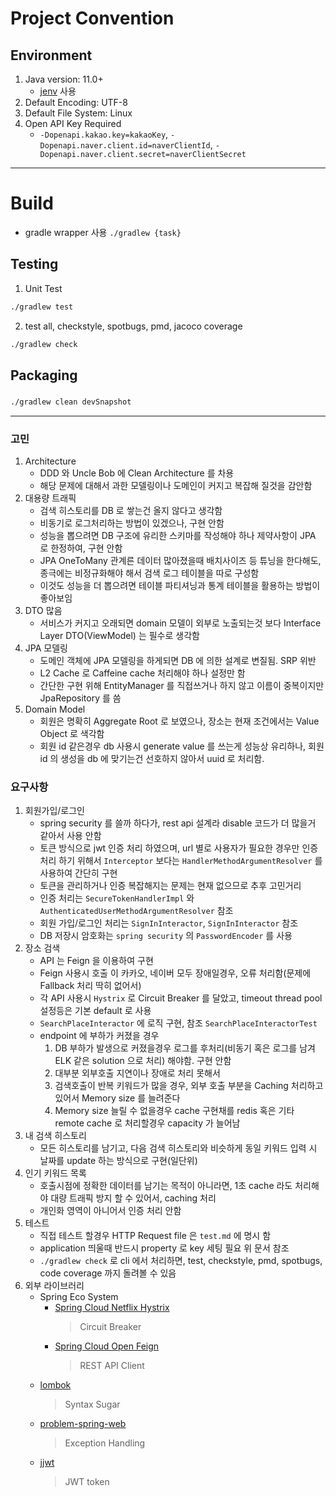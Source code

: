 # Project Convention

## Environment
1. Java version: 11.0+
    * [jenv](https://www.jenv.be/) 사용
2. Default Encoding: UTF-8
3. Default File System: Linux
4. Open API Key Required
    * `-Dopenapi.kakao.key=kakaoKey`, `-Dopenapi.naver.client.id=naverClientId`, `-Dopenapi.naver.client.secret=naverClientSecret`

---- 

# Build

- gradle wrapper 사용 `./gradlew {task}`

## Testing

1. Unit Test
```bash
./gradlew test 
```

2. test all, checkstyle, spotbugs, pmd, jacoco coverage

```bash
./gradlew check
```

## Packaging

###                            

```bash
./gradlew clean devSnapshot
```

----

### 고민

1. Architecture
    - DDD 와 Uncle Bob 에 Clean Architecture 를 차용
    - 해당 문제에 대해서 과한 모델링이나 도메인이 커지고 복잡해 질것을 감안함
2. 대용량 트래픽
    - 검색 히스토리를 DB 로 쌓는건 올지 않다고 생각함
    - 비동기로 로그처리하는 방법이 있겠으나, 구현 안함
    - 성능을 뽑으려면 DB 구조에 유리한 스키마를 작성해야 하나 제약사항이 JPA 로 한정하여, 구현 안함
    - JPA OneToMany 관계른 데이터 많아졌을때 배치사이즈 등 튜닝을 한다해도, 종극에는 비정규화해야 해서 검색 로그 테이블을 따로 구성함
    - 이것도 성능을 더 뽑으려면 테이블 파티셔닝과 통계 테이블을 활용하는 방법이 좋아보임
3. DTO 많음
    - 서비스가 커지고 오래되면 domain 모델이 외부로 노출되는것 보다 Interface Layer DTO(ViewModel) 는 필수로 생각함
4. JPA 모델링
    - 도메인 객체에 JPA 모델링을 하게되면 DB 에 의한 설계로 변질됨. SRP 위반
    - L2 Cache 로 Caffeine cache 처리해야 하나 설정만 함
    - 간단한 구현 위해 EntityManager 를 직접쓰거나 하지 않고 이름이 중복이지만 JpaRepository 를 씀
5. Domain Model
    - 회원은 명확히 Aggregate Root 로 보였으나, 장소는 현재 조건에서는 Value Object 로 색각함
    - 회원 id 같은경우 db 사용시 generate value 를 쓰는게 성능상 유리하나, 회원 id 의 생성을 db 에 맞기는건 선호하지 않아서 uuid 로 처리함.

### 요구사항

1. 회원가입/로그인
    - spring security 를 쓸까 하다가, rest api 설계라 disable 코드가 더 많을거 같아서 사용 안함
    - 토큰 방식으로 jwt 인증 처리 하였으며, url 별로 사용자가 필요한 경우만 인증처리 하기 위해서 `Interceptor` 보다는 `HandlerMethodArgumentResolver` 를 사용하여 간단히 구현
    - 토큰을 관리하거나 인증 복잡해지는 문제는 현재 없으므로 추후 고민거리
    - 인증 처리는 `SecureTokenHandlerImpl` 와 `AuthenticatedUserMethodArgumentResolver` 참조
    - 회원 가입/로그인 처리는 `SignInInteractor`, `SignInInteractor` 참조
    - DB 저장시 암호화는 `spring security` 의 `PasswordEncoder` 를 사용
2. 장소 검색
    - API 는 Feign 을 이용하여 구현
    - Feign 사용시 호출 이 카카오, 네이버 모두 장애일경우, 오류 처리함(문제에 Fallback 처리 딱히 없어서)
    - 각 API 사용시 `Hystrix` 로 Circuit Breaker 를 달았고, timeout thread pool 설정등은 기본 default 로 사용
    - `SearchPlaceInteractor` 에 로직 구현, 참조 `SearchPlaceInteractorTest`
    - endpoint 에 부하가 커졌을 경우
        1. DB 부하가 발생으로 커졌을경우 로그를 후처리(비동기 혹은 로그를 남겨 ELK 같은 solution 으로 처리) 해야함. 구현 안함
        2. 대부분 외부호출 지연이나 장애로 처리 못해서
        3. 검색호출이 반복 키워드가 많을 경우, 외부 호출 부분을 Caching 처리하고 있어서 Memory size 를 늘려준다
        4. Memory size 늘릴 수 없을경우 cache 구현채를 redis 혹은 기타 remote cache 로 처리할경우 capacity 가 늘어남
3. 내 검색 히스토리
    - 모든 히스토리를 남기고, 다음 검색 히스토리와 비슷하게 동일 키워드 입력 시 날짜를 update 하는 방식으로 구현(일단위)
4. 인기 키워드 목록
    - 호출시점에 정확한 데이터를 남기는 목적이 아니라면, 1초 cache 라도 처리해야 대량 트래픽 방지 할 수 있어서, caching 처리
    - 개인화 영역이 아니어서 인증 처리 안함
5. 테스트
    - 직접 테스트 할경우 HTTP Request file 은 `test.md` 에 명시 함
    - application 띄울때 반드시 property 로 key 세팅 필요 위 문서 참조
    - `./gradlew check` 로 cli 에서 처리하면, test, checkstyle, pmd, spotbugs, code coverage 까지 돌려볼 수 있음
6. 외부 라이브러리
    - Spring Eco System
        - [Spring Cloud Netflix Hystrix](https://github.com/spring-cloud/spring-cloud-netflix)
          > Circuit Breaker
        - [Spring Cloud Open Feign](https://github.com/spring-cloud/spring-cloud-openfeign)
          > REST API Client
    - [lombok](https://github.com/rzwitserloot/lombok)
      > Syntax Sugar
    - [problem-spring-web](https://github.com/zalando/problem-spring-web)
      > Exception Handling
    - [jjwt](https://github.com/jwtk/jjwt)
      > JWT token
